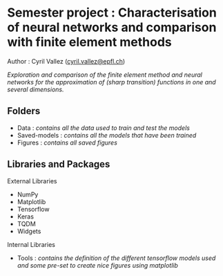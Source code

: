 # Semester project : Characterisation of neural networks and comparison with finite element methods

Author : Cyril Vallez (<cyril.vallez@epfl.ch>)

_Exploration and comparison of the finite element method and neural networks for the approximation of (sharp transition) functions in one and several dimensions._

## Folders
- Data : *contains all the data used to train and test the models*
- Saved-models : *contains all the models that have been trained* 
- Figures : *contains all saved figures*

## Libraries and Packages
External Libraries
- NumPy
- Matplotlib
- Tensorflow
- Keras
- TQDM
- Widgets

Internal Libraries
- Tools : *contains the definition of the different tensorflow models used and some pre-set to create nice figures using matplotlib*
